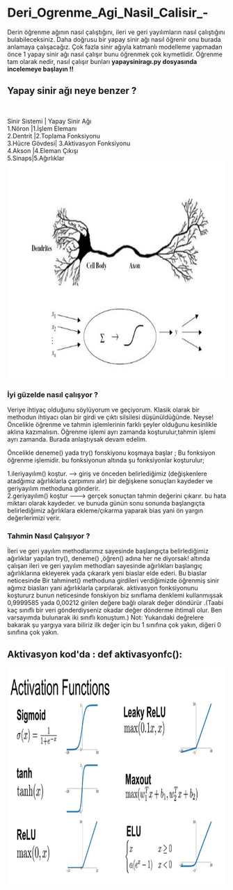# Deri_Ogrenme_Agi_Nasil_Calisir_-
Derin öğrenme ağının nasıl çalıştığını, ileri ve geri yayılımların nasıl çalıştığını bulabileceksiniz.
Daha doğrusu bir yapay sinir ağı nasıl öğrenir onu burada anlamaya çalışacağız. Çok fazla sinir ağıyla katmanlı modelleme yapmadan önce 1 yapay sinir ağı nasıl çalışır bunu öğrenmek çok kıymetlidir. Öğrenme tam olarak nedir, nasıl çalışır  bunları **yapaysiniragı.py   dosyasında incelemeye başlayın !!**

## Yapay sinir ağı neye benzer ?
<br>

Sinir Sistemi	| Yapay Sinir Ağı
<br>
1.Nöron	|1.İşlem Elemanı
<br>
2.Dentrit	|2.Toplama Fonksiyonu
<br>
3.Hücre Gövdesi|	3.Aktivasyon Fonksiyonu
<br>
4.Akson	|4.Eleman Çıkışı
<br>
5.Sinaps|5.Ağırlıklar
<br>
<img width="900" height="500" src="https://github.com/Karaca12/Deri_Ogrenme_Agi_Nasil_Calisir_-/blob/main/sinirag%C4%B11.jpg">

### İyi güzelde nasıl çalışyor ?
Veriye ihtiyaç olduğunu söylüyorum ve geçiyorum. Klasik olarak bir methodun ihtiyacı olan bir girdi ve çıktı silsilesi düşünüldüğünde.
Neyse! 
Öncelikle öğrenme ve tahmin işlemlerinin farklı şeyler olduğunu kesinlikle aklına kazımalısın.
Öğrenme işlemi ayrı zamanda koşturulur,tahmin işlemi ayrı zamanda.
Burada anlaştıysak devam edelim.

Öncelikle deneme() yada try() fonskiyonu koşmaya başlar ; Bu fonksiyon öğrenme işlemidir.
bu fonksiyonun altında şu fonksiyonlar koşturulur;

1.ileriyayılım() koştur. --> giriş ve önceden belirlediğimiz (değişkenlere atadğımız ağırlıklarla çarpımını alır) bir değişkene sonuçları kaydeder ve geriyayılım methoduna gönderir.
<br>
2.geriyayılım() koştur --->   gerçek sonuçtan tahmin değerini çıkarır. bu hata miktarı olarak kaydeder. ve bunuda günün sonu sonunda başlangıçta belirlediğimiz ağırlıklara ekleme/çıkarma yaparak bias yani ön yargın değerlerimizi verir. 



### Tahmin Nasıl Çalışıyor ? 

İleri ve geri yayılım methodlarımız sayesinde başlangıçta belirlediğimiz ağırlıklar  yapılan try(), deneme() ,öğren() adına her ne diyorsak! altında çalışan ileri ve geri yayılım  methodları sayesinde ağırlıkları başlangıç ağırlıklarına ekleyerek yada çıkarark yeni biaslar elde ederi. Bu biaslar neticesinde Bir tahminet() methoduna girdileri verdiğimizde  öğrenmiş sinir ağımız biasları yani ağırlıklarla çarpılarak. aktivasyon fonksiyonunu koştururz bunun neticesinde fonskiyon  biz sınıflama denklemi kullanmışsak    0,9999585 yada 0,00212  girilen değere bağlı olarak değer döndürür .(Taabi kaç sınıflı bir veri gönderdiyseniz okadar değer dönderme ihtimali olur. Ben varsayımda bulunarak  iki sınıflı konuştum.)
Not: Yukarıdaki değrelere bakarak şu yargıya vara biliriz ilk değer için bu 1 sınıfına çok yakın, diğeri 0 sınıfına çok yakın.



## Aktivasyon  kod'da : def aktivasyonfc():
<img align="left" width="900" height="500" src="https://github.com/Karaca12/Deri_Ogrenme_Agi_Nasil_Calisir_-/blob/main/aktivasyon%20fonksiyonu.png">
